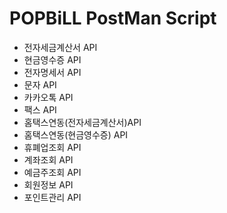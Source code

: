 POPBiLL PostMan Script
====================


- 전자세금계산서 API
- 현금영수증 API
- 전자명세서 API
- 문자 API
- 카카오톡 API
- 팩스 API
- 홈택스연동(전자세금계산서)API
- 홈택스연동(현금영수증) API
- 휴폐업조회 API
- 계좌조회 API
- 예금주조회 API
- 회원정보 API
- 포인트관리 API

